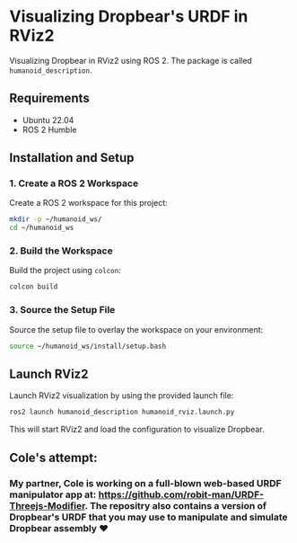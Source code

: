 # Visualizing Dropbear's URDF in RViz2

Visualizing Dropbear in RViz2 using ROS 2. The package is called `humanoid_description`.

## Requirements
- Ubuntu 22.04
- ROS 2 Humble


## Installation and Setup

### 1. Create a ROS 2 Workspace
Create a ROS 2 workspace for this project:

```sh
mkdir -p ~/humanoid_ws/
cd ~/humanoid_ws
```

### 2. Build the Workspace
Build the project using `colcon`:

```sh
colcon build
```

### 3. Source the Setup File
Source the setup file to overlay the workspace on your environment:

```sh
source ~/humanoid_ws/install/setup.bash
```

## Launch RViz2

Launch RViz2 visualization by using the provided launch file:

```sh
ros2 launch humanoid_description humanoid_rviz.launch.py
```

This will start RViz2 and load the configuration to visualize Dropbear.


## Cole's attempt:

### My partner, Cole is working on a full-blown web-based URDF manipulator app at: https://github.com/robit-man/URDF-Threejs-Modifier. The repositry also contains a version of Dropbear's URDF that you may use to manipulate and simulate Dropbear assembly ❤️